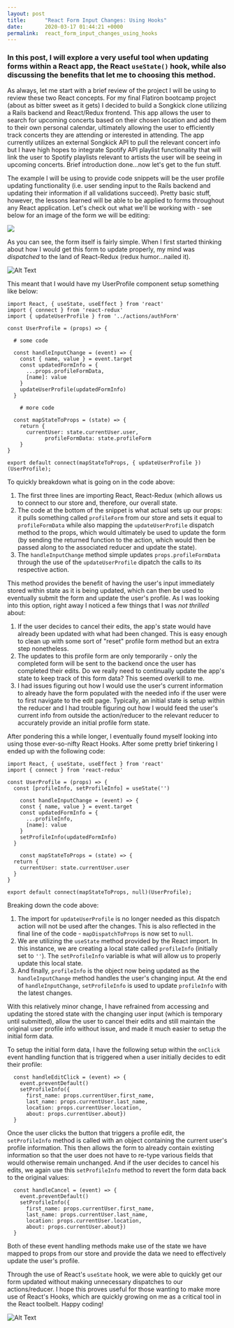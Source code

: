 ```yaml
---
layout: post
title:      "React Form Input Changes: Using Hooks"
date:       2020-03-17 01:44:21 +0000
permalink:  react_form_input_changes_using_hooks
---
```


### In this post, I will explore a very useful tool when updating forms within a React app, the React `useState()` hook, while also discussing the benefits that let me to choosing this method.

As always, let me start with a brief review of the project I will be using to review these two React concepts. For my final Flatiron bootcamp project (about as bitter sweet as it gets) I decided to build a Songkick clone utilizing a Rails backend and React/Redux frontend. This app allows the user to search for upcoming concerts based on their chosen location and add them to their own personal calendar, ultimately allowing the user to efficiently track concerts they are attending or interested in attending. The app currently utilizes an external Songkick API to pull the relevant concert info but I have high hopes to integrate Spotify API playlist functionality that will link the user to Spotify playlists relevant to artists the user will be seeing in upcoming concerts. Brief introduction done...now let's get to the fun stuff.

The example I will be using to provide code snippets will be the user profile updating functionality (i.e. user sending input to the Rails backend and updating their information if all validations succeed). Pretty basic stuff, however, the lessons learned will be able to be applied to forms throughout any React application. Let's check out what we'll be working with - see below for an image of the form we will be editing:

![](https://i.imgur.com/2TJZZOV.jpg)

As you can see, the form itself is fairly simple. When I first started thinking about how I would get this form to update properly, my mind was *dispatched* to the land of React-Redux (redux humor...nailed it). 

![Alt Text](https://media.giphy.com/media/5gw0VWGbgNm8w/giphy.gif)

This meant that I would have my UserProfile component setup something like below:

```
import React, { useState, useEffect } from 'react'
import { connect } from 'react-redux'
import { updateUserProfile } from '../actions/authForm'

const UserProfile = (props) => {

  # some code
	
  const handleInputChange = (event) => {
    const { name, value } = event.target
    const updatedFormInfo = {
      ...props.profileFormData,
      [name]: value
    }
    updateUserProfile(updatedFormInfo)
  }	
	
	# more code
	 
  const mapStateToProps = (state) => {
    return {
      currentUser: state.currentUser.user,
			profileFormData: state.profileForm
    }
}

export default connect(mapStateToProps, { updateUserProfile })(UserProfile);
```

To quickly breakdown what is going on in the code above:

1. The first three lines are importing React, React-Redux (which allows us to connect to our store and, therefore, our overall state.
2. The code at the bottom of the snippet is what actual sets up our props: it pulls something called `profileForm` from our store and sets it equal to `profileFormData` while also mapping the `updateUserProfile` dispatch method to the props, which would ultimately be used to update the form (by sending the returned function to the action, which would then be passed along to the associated reducer and update the state).
3. The `handleInputChange` method simple updates `props.profileFormData` through the use of the `updateUserProfile` dipatch the calls to its respective action. 

This method provides the benefit of having the user's input immediately stored within state as it is being updated, which can then be used to eventually submit the form and update the user's profile. As I was looking into this option, right away I noticed a few things that I was *not thrilled* about:

1. If the user decides to cancel their edits, the app's state would have already been updated with what had been changed. This is easy enough to clean up with some sort of "reset" profile form method but an extra step nonetheless.
2. The updates to this profile form are only temporarily - only the completed form will be sent to the backend once the user has completed their edits. Do we really need to continually update the app's state to keep track of this form data? This seemed overkill to me. 
3. I had issues figuring out how I would use the user's current information to already have the form populated with the needed info if the user were to first navigate to the edit page. Typically, an initial state is setup within the reducer and I had trouble figuring out how I would feed the user's current info from outside the action/reducer to the relevant reducer to accurately provide an initial profile form state.

After pondering this a while longer, I eventually found myself looking into using those ever-so-nifty React Hooks. After some pretty brief tinkering I ended up with the following code:

```
import React, { useState, useEffect } from 'react'
import { connect } from 'react-redux'

const UserProfile = (props) => {
  const [profileInfo, setProfileInfo] = useState('')
	
	const handleInputChange = (event) => {
    const { name, value } = event.target
    const updatedFormInfo = {
      ...profileInfo,
      [name]: value
    }
    setProfileInfo(updatedFormInfo)
  }
	
	const mapStateToProps = (state) => {
  return {
    currentUser: state.currentUser.user
  }
}

export default connect(mapStateToProps, null)(UserProfile);
```

Breaking down the code above:

1. The import for `updateUserProfile` is no longer needed as this dispatch action will not be used after the changes. This is also reflected in the final line of the code - `mapDispatchToProps` is now set to `null`.
2. We are utilizing the `useState` method provided by the React import. In this instance, we are creating a local state called `profileInfo`  (initially set to `''`). The `setProfileInfo` variable is what will allow us to properly update this local state.
3. And finally, `profileInfo` is the object now being updated as the `handleInputChange` method handles the user's changing input. At the end of `handleInputChange`, `setProfileInfo` is used to update `profileInfo` with the latest changes.

With this relatively minor change, I have refrained from accessing and updating the stored state with the changing user input (which is temporary until submitted), allow the user to cancel their edits and still maintain the original user profile info without issue, and made it much easier to setup the initial form data.

To setup the initial form data, I have the following setup within the `onClick` event handling function that is triggered when a user initially decides to edit their profile:

```
  const handleEditClick = (event) => {
    event.preventDefault()
    setProfileInfo({
      first_name: props.currentUser.first_name,
      last_name: props.currentUser.last_name,
      location: props.currentUser.location,
      about: props.currentUser.about})
  }
```

Once the user clicks the button that triggers a profile edit, the `setProfileInfo` method is called with an object containing the current user's profile information. This then allows the form to already contain existing information so that the user does not have to re-type various fields that would otherwise remain unchanged. And if the user decides to cancel his edits, we again use this `setProfileInfo` method to revert the form data back to the original values:

```
  const handleCancel = (event) => {
    event.preventDefault()
    setProfileInfo({
      first_name: props.currentUser.first_name,
      last_name: props.currentUser.last_name,
      location: props.currentUser.location,
      about: props.currentUser.about})
  }
```

Both of these event handling methods make use of the state we have mapped to props from our store and provide the data we need to effectively update the user's profile.

Through the use of React's `useState` hook, we were able to quickly get our form updated without making unnecessary dispatches to our actions/reducer. I hope this proves useful for those wanting to make more use of React's Hooks, which are quickly growing on me as a critical tool in the React toolbelt. Happy coding!

![Alt Text](https://media.giphy.com/media/eQyPiQGIkaQSI/giphy.gif)

